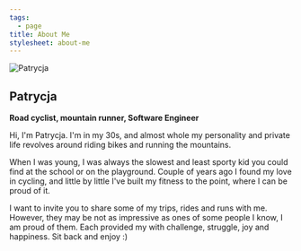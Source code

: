 ```yaml
---
tags:
  - page
title: About Me
stylesheet: about-me
---
```


<img src="/images/av.jpeg" alt="Patrycja" title="Patrycja"/>
<div class="about-me-details">
    <h2>Patrycja</h2>
    <p><strong>Road cyclist, mountain runner, Software Engineer</strong></p>
    <p>Hi, I'm Patrycja. I'm in my 30s, and almost whole my personality and private life revolves around riding bikes and running the mountains.</p>
    <p>When I was young, I was always the slowest and least sporty kid you could find at the school or on the playground. Couple of years ago I found my love in cycling, and little by little I've built my fitness to the point, where I can be proud of it.</p>
    <p>I want to invite you to share some of my trips, rides and runs with me. However, they may be not as impressive as ones of some people I know, I am proud of them. Each provided my with challenge, struggle, joy and happiness. Sit back and enjoy :)</p>
</div>
